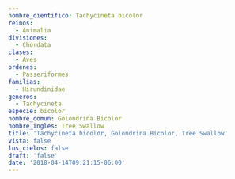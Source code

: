 ```yaml
---
nombre_cientifico: Tachycineta bicolor
reinos:
  - Animalia
divisiones:
  - Chordata
clases:
  - Aves
ordenes:
  - Passeriformes
familias:
  - Hirundinidae
generos:
  - Tachycineta
especie: bicolor
nombre_comun: Golondrina Bicolor
nombre_ingles: Tree Swallow
title: 'Tachycineta bicolor, Golondrina Bicolor, Tree Swallow'
vista: false
los_cielos: false
draft: 'false'
date: '2018-04-14T09:21:15-06:00'
---
```


